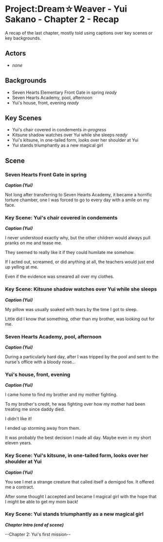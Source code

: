 Project:Dream☆Weaver - Yui Sakano - Chapter 2 - Recap
================================

A recap of the last chapter, mostly told using captions over key scenes or key backgrounds.

Actors
------
* *none*

Backgrounds
-----------
* Seven Hearts Elementary Front Gate in spring *ready*
* Seven Hearts Academy, pool, afternoon
* Yui's house, front, evening *ready*

Key Scenes
----------
* Yui's chair covered in condements *in-progress*
* Kitsune shadow watches over Yui while she sleeps *ready*
* Yui's kitsune, in one-tailed form, looks over her shoulder at Yui
* Yui stands triumphantly as a new magical girl

Scene
-----

### Seven Hearts Front Gate in spring

***Caption (Yui)***

Not long after transferring to Seven Hearts Academy, it became a horrific torture chamber, one I was forced to go to every day with a smile on my face.

### Key Scene: Yui's chair covered in condements

***Caption (Yui)***

I never understood exactly why, but the other children would always pull pranks on me and tease me.

They seemed to really like it if they could humilate me somehow.

If I acted out, screamed, or did anything at all, the teachers would just end up yelling at me.

Even if the evidence was smeared all over my clothes.

### Key Scene: Kitsune shadow watches over Yui while she sleeps

***Caption (Yui)***

My pillow was usually soaked with tears by the time I got to sleep.

Little did I know that something, other than my brother, was looking out for me.

### Seven Hearts Academy, pool, afternoon

***Caption (Yui)***

During a particularly hard day, after I was tripped by the pool and sent to the nurse's office with a bloody nose...

### Yui's house, front, evening

***Caption (Yui)***

I came home to find my brother and my mother fighting.

To my brother's credit, he was fighting over how my mother had been treating me since daddy died.

I didn't like it!

I ended up storming away from them.

It was probably the best decision I made all day. Maybe even in my short eleven years.

### Key Scene: Yui's kitsune, in one-tailed form, looks over her shoulder at Yui

***Caption (Yui)***

You see I met a strange creature that called itself a demigod fox. It offered me a contract.

After some thought I accepted and became I magical girl with the hope that I might be able to get my mom back!

### Key Scene: Yui stands triumphantly as a new magical girl

***Chapter Intro (end of scene)***

--Chapter 2: Yui's first mission--
